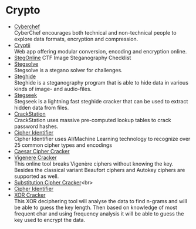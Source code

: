 <h1> Crypto </h1>

- [Cyberchef](https://gchq.github.io/CyberChef)<br>
CyberChef encourages both technical and non-technical people to explore data formats, encryption and compression.<br>
- [Cryptii](https://cryptii.com/)<br>
Web app offering modular conversion, encoding and encryption online.<br>
- [StegOnline](https://stegonline.georgeom.net/)
CTF Image Steganography Checklist <br>
- [Stegsolve](https://www.aldeid.com/wiki/Stegsolve)<br>
Stegsolve is a stegano solver for challenges.<br>
- [Steghide](http://steghide.sourceforge.net/)<br>
Steghide is a steganography program that is able to hide data in various kinds of image- and audio-files.<br>
- [Stegseek](https://github.com/RickdeJager/stegseek)<br>
Stegseek is a lightning fast steghide cracker that can be used to extract hidden data from files.<br>
- [CrackStation](https://crackstation.net/)<br>
CrackStation uses massive pre-computed lookup tables to crack password hashes.<br>
- [Cipher Identifier](https://www.boxentriq.com/code-breaking/cipher-identifier)<br>
Cipher Identifier uses AI/Machine Learning technology to recognize over 25 common cipher types and encodings
- [Caesar Cipher Cracker](https://www.nayuki.io/page/automatic-caesar-cipher-breaker-javascript)<br>
- [Vigenere Cracker](https://www.guballa.de/vigenere-solver)<br>
This online tool breaks Vigenère ciphers without knowing the key. Besides the classical variant Beaufort ciphers and Autokey ciphers are supported as well.<br>
- [Substitution Cipher Cracker](https://planetcalc.com/8047/#:~:text=In%20cryptography%2C%20a%20substitution%20cipher%20is%20a%20method,letters%2C%20mixtures%20of%20the%20above%2C%20and%20so%20forth.)<br>
- [Cipher Identifier](https://www.boxentriq.com/code-breaking/cipher-identifier)<br>
- [XOR Cracker](https://wiremask.eu/tools/xor-cracker/)<br>
This XOR deciphering tool will analyse the data to find n-grams and will be able to guess the key length.
Then based on knowledge of most frequent char and using frequency analysis it will be able to guess the key used to encrypt the data. <br>
<br>
